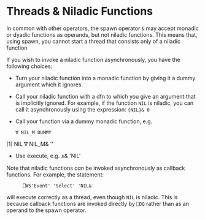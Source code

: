 # Threads & Niladic Functions

In common with other operators, the spawn operator `&` may accept monadic or dyadic functions as operands, but not niladic functions. This means that, using spawn, you cannot start a thread that consists only of a niladic function

If you wish to invoke a niladic function asynchronously, you have the following choices:

- Turn your niladic function into a monadic function by giving it a dummy argument which it ignores.
- Call your niladic function with a dfn to which you give an argument that is implicitly ignored. For example, if the function `NIL` is niladic, you can call it asynchronously using the expression: `{NIL}& 0`
- Call your function via a dummy monadic function, e.g.
            
      ∇ NIL_M DUMMY
[1]      NIL
      ∇
      NIL_M& ''
           
- Use execute, e.g.      ⍎& 'NIL'

Note that niladic functions *can* be invoked asynchronously as callback functions. For example, the statement:
```apl
      ⎕WS'Event' 'Select' 'NIL&'
```

will execute correctly as a thread, even though `NIL` is niladic. This is because callback functions are invoked directly by `⎕DQ` rather than as an operand to the spawn operator.
